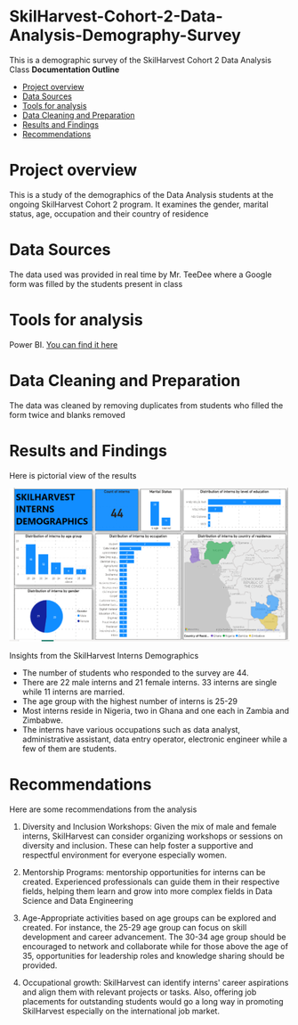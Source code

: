 # SkilHarvest-Cohort-2-Data-Analysis-Demography-Survey
This is a demographic survey of the SkilHarvest Cohort 2 Data Analysis Class
**Documentation Outline**
- [Project overview](#project-overview)
- [Data Sources](#data-sources)
- [Tools for analysis](#tools-for-analysis)
- [Data Cleaning and Preparation](#data-cleaning-and-preparation)
- [Results and Findings](#results-and=findings)
- [Recommendations](#recommendations)

# Project overview
This is a study of the demographics of the Data Analysis students at the ongoing SkilHarvest Cohort 2 program. 
It examines the gender, marital status, age, occupation and  their country of residence

# Data Sources

The data used was provided in real time by Mr. TeeDee where a Google form was filled by the students present in class
  
# Tools for analysis

Power BI. [You can find it here](https://powerbi.microsoft.com/en-us/downloads/)
  
# Data Cleaning and Preparation

The data was cleaned by removing duplicates from students who filled the form twice and blanks removed

# Results and Findings

Here is pictorial view of the results

![demographics](demographics.png)

Insights from the SkilHarvest Interns Demographics
- The number of students who responded to the survey are 44.
- There are 22 male interns and 21 female interns. 33 interns are single while 11 interns are married.
- The age group with the highest number of interns is 25-29
- Most interns reside in Nigeria, two in Ghana and one each in Zambia and Zimbabwe.
- The interns have various occupations such as data analyst, administrative assistant, data entry operator, electronic engineer while a few of them are students.

# Recommendations

Here are some recommendations from the analysis

1. Diversity and Inclusion Workshops: Given the mix of male and female interns, SkilHarvest can consider organizing workshops or sessions on diversity and inclusion.
These can help foster a supportive and respectful environment for everyone especially women.
  
2. Mentorship Programs: mentorship opportunities for interns can be created.
Experienced professionals can guide them in their respective fields, helping them learn and grow into more complex fields in Data Science and Data Engineering

3. Age-Appropriate activities based on age groups can be explored and created.
For instance, the 25-29 age group can focus on skill development and career advancement.
The 30-34 age group should be encouraged to network and collaborate while for those above the age of 35, opportunities for leadership roles and knowledge sharing should be provided.

4. Occupational growth: SkilHarvest can identify interns' career aspirations and align them with relevant projects or tasks.
Also, offering job placements for outstanding students would go a long way in promoting SkilHarvest especially on the international job market.
